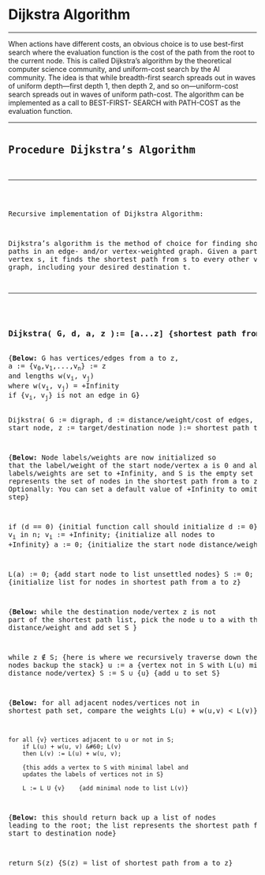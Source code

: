 # Dijkstra Algorithm

<hr/>

When actions have different costs, an obvious choice is to use best-first 
search where the evaluation function is the cost of the path from the root 
to the current node. This is called Dijkstra’s algorithm by the theoretical 
computer science community, and uniform-cost search by the AI community. 
The idea is that while breadth-first search spreads out in waves of uniform 
depth—first depth 1, then depth 2, and so on—uniform-cost search spreads 
out in waves of uniform path-cost. The algorithm can be implemented as a 
call to BEST-FIRST- SEARCH with PATH-COST as the evaluation function.

<hr/>
<pre>
<h2>Procedure Dijkstra’s Algorithm</h2>
<hr/>

Recursive implementation of Dijkstra Algorithm:

Dijkstra’s algorithm is the method of choice for finding shortest 
paths in an edge- and/or vertex-weighted graph. Given a particular 
start vertex s, it finds the shortest path from s to every other 
vertex in the graph, including your desired destination t.
<hr/>
<h3>
<strong>Dijkstra( G, d, a, z ):= [a...z]</strong> {shortest path from a to z}
</h3>
{<strong>Below:</strong> G has vertices/edges from a to z,
a := {v<sub>0</sub>,v<sub>1</sub>,...,v<sub>n</sub>} := z
and lengths w(v<sub>i</sub>, v<sub>j</sub>)
where w(v<sub>i</sub>, v<sub>j</sub>) = +Infinity
if {v<sub>i</sub>, v<sub>j</sub>} is not an edge in G}

Dijkstra(
    G := digraph,
    d := distance/weight/cost of edges,
    a := start node,
    z := target/destination node ):= shortest path to z


{<strong>Below:</strong> Node labels/weights are now 
initialized so that the label/weight of the start 
node/vertex a is 0 and all other node labels/weights 
are set to  +Infinity, and S is the empty set that 
represents the set of nodes in the shortest
path from a to z. Optionally: You can set a default value
of +Infinity to omit this step}

if (d == 0) {initial function call should initialize d := 0}
    for v<sub>i</sub> in n;
       v<sub>i</sub> := +Infinity;   {initialize all nodes to +Infinity}
    a := 0;     {initialize the start node distance/weight to 0}

L(a) := 0;  {add start node to list unsettled nodes}
S := 0;     {initialize list for nodes in shortest path from a to z}

{<strong>Below:</strong> while the destination node/vertex z is not part of
the shortest path list, pick the node u to a with the minimum distance/weight 
and add set S }

while z ∉ S; {here is where we recursively traverse down the 
                    tree of nodes backup the stack}
   u := a {vertex not in S with L(u) minimal distance
       node/vertex}
   S := S ∪ {u} {add u to set S}

   {<strong>Below:</strong> for all adjacent nodes/vertices not in
   shortest path set, compare the weights L(u) + w(u,v) &#60; L(v)}

    for all {v} vertices adjacent to u or not in S;
        if L(u) + w(u, v) &#60; L(v)
        then L(v) := L(u) + w(u, v);

        {this adds a vertex to S with minimal label and
        updates the labels of vertices not in S}
        
        L := L U {v}    {add minimal node to list L(v)}
        
{<strong>Below:</strong> this should return back up a list of nodes leading
to the root; the list represents the shortest path from
the start to destination node}

return S(z) {S(z) = list of shortest path from a to z}
</pre>
